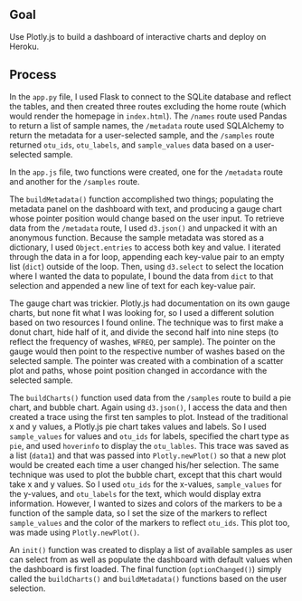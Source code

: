 ## Goal

Use Plotly.js to build a dashboard of interactive charts and deploy on Heroku.

## Process

In the `app.py` file, I used Flask to connect to the SQLite database and reflect the tables, and then created three routes excluding the home route (which would render the homepage in `index.html`). The `/names` route used Pandas to return a list of sample names, the `/metadata` route used SQLAlchemy to return the metadata for a user-selected sample, and the `/samples` route returned `otu_ids`, `otu_labels`, and `sample_values` data based on a user-selected sample.

In the `app.js` file, two functions were created, one for the `/metadata` route and another for the `/samples` route. 

The `buildMetadata()` function accomplished two things; populating the metadata panel on the dashboard with text, and producing a gauge chart whose pointer position would change based on the user input. To retrieve data from the `/metadata` route, I used `d3.json()` and unpacked it with an anonymous function. Because the sample metadata was stored as a dictionary, I used `Object.entries` to access both key and value. I iterated through the data in a for loop, appending each key-value pair to an empty list (`dict`) outside of the loop. Then, using `d3.select` to select the location where I wanted the data to populate, I bound the data from  `dict` to that selection and appended a new line of text for each key-value pair.

The gauge chart was trickier. Plotly.js had documentation on its own gauge charts, but none fit what I was looking for, so I used a different solution based on two resources I found online. The technique was to first make a donut chart, hide half of it, and divide the second half into nine steps (to reflect the frequency of washes, `WFREQ`, per sample). The pointer on the gauge would then point to the respective number of washes based on the selected sample. The pointer was created with a combination of a scatter plot and paths, whose point position changed in accordance with the selected sample.

The `buildCharts()` function used data from the `/samples` route to build a pie chart, and bubble chart. Again using `d3.json()`, I access the data and then created a trace using the first ten samples to plot. Instead of the traditional x and y values, a Plotly.js pie chart takes values and labels. So I used `sample_values` for values and `otu_ids` for labels, specified the chart type as `pie`, and used `hoverinfo` to display the  `otu_lables`. This trace was saved as a list (`data1`) and that was passed into `Plotly.newPlot()` so that a new plot would be created each time a user changed his/her selection. The same technique was used to plot the bubble chart, except that this chart would take x and y values. So I used `otu_ids` for the x-values, `sample_values` for the y-values, and `otu_labels` for the text, which would display extra information. However, I wanted to sizes and colors of the markers to be a function of the sample data, so I set the size of the markers to reflect `sample_values` and the color of the markers to reflect `otu_ids`. This plot too, was made using `Plotly.newPlot()`. 

An `init()` function was created to display a list of available samples as user can select from as well as populate the dashboard with default values when the dashboard is first loaded. The final function (`optionChanged()`) simply called the `buildCharts()` and `buildMetadata()` functions based on the user selection. 
